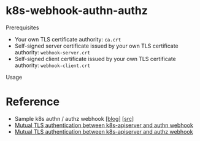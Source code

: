 # k8s-webhook-authn-authz

Prerequisites

* Your own TLS certificate authority: `ca.crt`
* Self-signed server certificate issued by your own TLS certificate authority: `webhook-server.crt`
* Self-signed client certificate issued by your own TLS certificate authority: `webhook-client.crt`

Usage

# Reference

* Sample k8s authn / authz webhook [[blog]](https://medium.com/google-cloud/kubernetes-webhook-authentication-authorization-with-minikube-67b2b385ffd1) [[src]](https://github.com/salrashid123/k8s_webhook_helloworld)
* [Mutual TLS authentication between k8s-apiserver and authn webhook](https://kubernetes.io/docs/admin/authentication/#webhook-token-authentication)
* [Mutual TLS authentication between k8s-apiserver and authz webhook](https://kubernetes.io/docs/admin/authorization/webhook/#configuration-file-format)